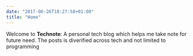 ```yaml
---
date: "2017-06-26T18:27:58+01:00"
title: "Home"
---
```


Welcome to **Technote**: A personal tech blog which helps me take note for future need. The posts is diverified across tech and not limited to programming
